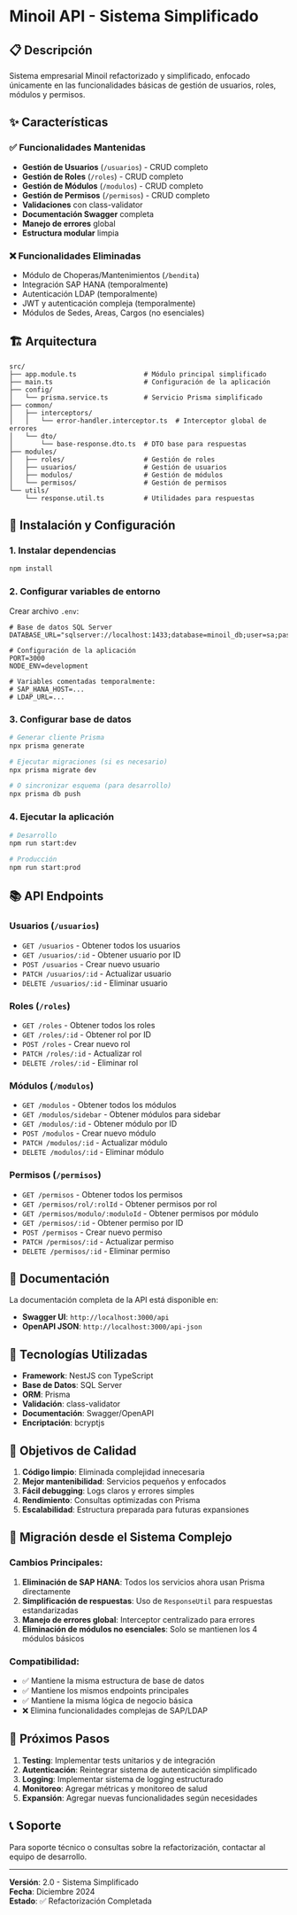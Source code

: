 # Minoil API - Sistema Simplificado

## 📋 Descripción

Sistema empresarial Minoil refactorizado y simplificado, enfocado únicamente en las funcionalidades básicas de gestión de usuarios, roles, módulos y permisos.

## ✨ Características

### ✅ Funcionalidades Mantenidas
- **Gestión de Usuarios** (`/usuarios`) - CRUD completo
- **Gestión de Roles** (`/roles`) - CRUD completo  
- **Gestión de Módulos** (`/modulos`) - CRUD completo
- **Gestión de Permisos** (`/permisos`) - CRUD completo
- **Validaciones** con class-validator
- **Documentación Swagger** completa
- **Manejo de errores** global
- **Estructura modular** limpia

### ❌ Funcionalidades Eliminadas
- Módulo de Choperas/Mantenimientos (`/bendita`)
- Integración SAP HANA (temporalmente)
- Autenticación LDAP (temporalmente)
- JWT y autenticación compleja (temporalmente)
- Módulos de Sedes, Areas, Cargos (no esenciales)

## 🏗️ Arquitectura

```
src/
├── app.module.ts                 # Módulo principal simplificado
├── main.ts                       # Configuración de la aplicación
├── config/
│   └── prisma.service.ts         # Servicio Prisma simplificado
├── common/
│   ├── interceptors/
│   │   └── error-handler.interceptor.ts  # Interceptor global de errores
│   └── dto/
│       └── base-response.dto.ts  # DTO base para respuestas
├── modules/
│   ├── roles/                    # Gestión de roles
│   ├── usuarios/                 # Gestión de usuarios
│   ├── modulos/                  # Gestión de módulos
│   └── permisos/                 # Gestión de permisos
└── utils/
    └── response.util.ts          # Utilidades para respuestas
```

## 🚀 Instalación y Configuración

### 1. Instalar dependencias
```bash
npm install
```

### 2. Configurar variables de entorno
Crear archivo `.env`:
```env
# Base de datos SQL Server
DATABASE_URL="sqlserver://localhost:1433;database=minoil_db;user=sa;password=YourPassword;trustServerCertificate=true"

# Configuración de la aplicación
PORT=3000
NODE_ENV=development

# Variables comentadas temporalmente:
# SAP_HANA_HOST=...
# LDAP_URL=...
```

### 3. Configurar base de datos
```bash
# Generar cliente Prisma
npx prisma generate

# Ejecutar migraciones (si es necesario)
npx prisma migrate dev

# O sincronizar esquema (para desarrollo)
npx prisma db push
```

### 4. Ejecutar la aplicación
```bash
# Desarrollo
npm run start:dev

# Producción
npm run start:prod
```

## 📚 API Endpoints

### Usuarios (`/usuarios`)
- `GET /usuarios` - Obtener todos los usuarios
- `GET /usuarios/:id` - Obtener usuario por ID
- `POST /usuarios` - Crear nuevo usuario
- `PATCH /usuarios/:id` - Actualizar usuario
- `DELETE /usuarios/:id` - Eliminar usuario

### Roles (`/roles`)
- `GET /roles` - Obtener todos los roles
- `GET /roles/:id` - Obtener rol por ID
- `POST /roles` - Crear nuevo rol
- `PATCH /roles/:id` - Actualizar rol
- `DELETE /roles/:id` - Eliminar rol

### Módulos (`/modulos`)
- `GET /modulos` - Obtener todos los módulos
- `GET /modulos/sidebar` - Obtener módulos para sidebar
- `GET /modulos/:id` - Obtener módulo por ID
- `POST /modulos` - Crear nuevo módulo
- `PATCH /modulos/:id` - Actualizar módulo
- `DELETE /modulos/:id` - Eliminar módulo

### Permisos (`/permisos`)
- `GET /permisos` - Obtener todos los permisos
- `GET /permisos/rol/:rolId` - Obtener permisos por rol
- `GET /permisos/modulo/:moduloId` - Obtener permisos por módulo
- `GET /permisos/:id` - Obtener permiso por ID
- `POST /permisos` - Crear nuevo permiso
- `PATCH /permisos/:id` - Actualizar permiso
- `DELETE /permisos/:id` - Eliminar permiso

## 📖 Documentación

La documentación completa de la API está disponible en:
- **Swagger UI**: `http://localhost:3000/api`
- **OpenAPI JSON**: `http://localhost:3000/api-json`

## 🔧 Tecnologías Utilizadas

- **Framework**: NestJS con TypeScript
- **Base de Datos**: SQL Server
- **ORM**: Prisma
- **Validación**: class-validator
- **Documentación**: Swagger/OpenAPI
- **Encriptación**: bcryptjs

## 🎯 Objetivos de Calidad

1. **Código limpio**: Eliminada complejidad innecesaria
2. **Mejor mantenibilidad**: Servicios pequeños y enfocados
3. **Fácil debugging**: Logs claros y errores simples
4. **Rendimiento**: Consultas optimizadas con Prisma
5. **Escalabilidad**: Estructura preparada para futuras expansiones

## 🔄 Migración desde el Sistema Complejo

### Cambios Principales:
1. **Eliminación de SAP HANA**: Todos los servicios ahora usan Prisma directamente
2. **Simplificación de respuestas**: Uso de `ResponseUtil` para respuestas estandarizadas
3. **Manejo de errores global**: Interceptor centralizado para errores
4. **Eliminación de módulos no esenciales**: Solo se mantienen los 4 módulos básicos

### Compatibilidad:
- ✅ Mantiene la misma estructura de base de datos
- ✅ Mantiene los mismos endpoints principales
- ✅ Mantiene la misma lógica de negocio básica
- ❌ Elimina funcionalidades complejas de SAP/LDAP

## 🚧 Próximos Pasos

1. **Testing**: Implementar tests unitarios y de integración
2. **Autenticación**: Reintegrar sistema de autenticación simplificado
3. **Logging**: Implementar sistema de logging estructurado
4. **Monitoreo**: Agregar métricas y monitoreo de salud
5. **Expansión**: Agregar nuevas funcionalidades según necesidades

## 📞 Soporte

Para soporte técnico o consultas sobre la refactorización, contactar al equipo de desarrollo.

---

**Versión**: 2.0 - Sistema Simplificado  
**Fecha**: Diciembre 2024  
**Estado**: ✅ Refactorización Completada
